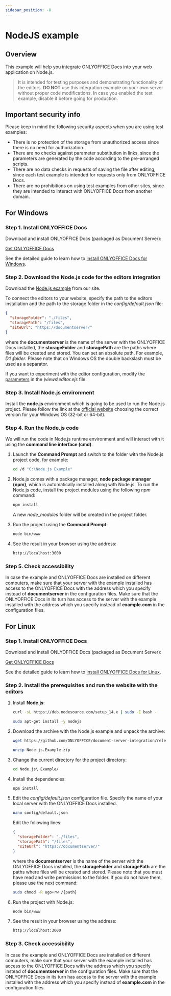 ```yaml
---
sidebar_position: -8
---
```


# NodeJS example

## Overview

This example will help you integrate ONLYOFFICE Docs into your web application on Node.js.

> It is intended for testing purposes and demonstrating functionality of the editors. **DO NOT** use this integration example on your own server without proper code modifications. In case you enabled the test example, disable it before going for production.

## Important security info

Please keep in mind the following security aspects when you are using test examples:

- There is no protection of the storage from unauthorized access since there is no need for authorization.
- There are no checks against parameter substitution in links, since the parameters are generated by the code according to the pre-arranged scripts.
- There are no data checks in requests of saving the file after editing, since each test example is intended for requests only from ONLYOFFICE Docs.
- There are no prohibitions on using test examples from other sites, since they are intended to interact with ONLYOFFICE Docs from another domain.

## For Windows

### Step 1. Install ONLYOFFICE Docs

Download and install ONLYOFFICE Docs (packaged as Document Server):

[Get ONLYOFFICE Docs](https://www.onlyoffice.com/download-docs.aspx?from=api#docs-developer)

See the detailed guide to learn how to [install ONLYOFFICE Docs for Windows](https://helpcenter.onlyoffice.com/installation/docs-developer-install-windows.aspx?from=api_nodejs_example).

### Step 2. Download the Node.js code for the editors integration

Download the [Node.js example](./language-specific-samples.md) from our site.

To connect the editors to your website, specify the path to the editors installation and the path to the storage folder in the *config/default.json* file:

``` json
{
  "storageFolder": "./files",
  "storagePath": "/files",
  "siteUrl": "https://documentserver/"
}

```

where the **documentserver** is the name of the server with the ONLYOFFICE Docs installed, the **storageFolder** and **storagePath** are the paths where files will be created and stored. You can set an absolute path. For example, *D:\\\folder*. Please note that on Windows OS the double backslash must be used as a separator.

If you want to experiment with the editor configuration, modify the [parameters](../../docs/docs-api/usage-api/advanced-parameters.md) in the *\views\editor.ejs* file.

### Step 3. Install Node.js environment

Install the **node.js** environment which is going to be used to run the Node.js project. Please follow the link at the [official website](https://nodejs.org/en/download/) choosing the correct version for your Windows OS (32-bit or 64-bit).

### Step 4. Run the Node.js code

We will run the code in Node.js runtime environment and will interact with it using the **command line interface (cmd)**.

1. Launch the **Command Prompt** and switch to the folder with the Node.js project code, for example:

   ``` sh
   cd /d "C:\Node.js Example"
   ```

2. Node.js comes with a package manager, **node package manager (npm)**, which is automatically installed along with Node.js. To run the Node.js code, install the project modules using the following *npm* command:

   ``` sh
   npm install
   ```

   A new *node\_modules* folder will be created in the project folder.

3. Run the project using the **Command Prompt**:

   ``` sh
   node bin/www
   ```

4. See the result in your browser using the address:

   ``` sh
   http://localhost:3000
   ```

### Step 5. Check accessibility

In case the example and ONLYOFFICE Docs are installed on different computers, make sure that your server with the example installed has access to the ONLYOFFICE Docs with the address which you specify instead of **documentserver** in the configuration files. Make sure that the ONLYOFFICE Docs in its turn has access to the server with the example installed with the address which you specify instead of **example.com** in the configuration files.

## For Linux

### Step 1. Install ONLYOFFICE Docs

Download and install ONLYOFFICE Docs (packaged as Document Server):

[Get ONLYOFFICE Docs](https://www.onlyoffice.com/download-docs.aspx?from=api#docs-developer)

See the detailed guide to learn how to [install ONLYOFFICE Docs for Linux](https://helpcenter.onlyoffice.com/installation/docs-developer-install-ubuntu.aspx?from=api_nodejs_example).

### Step 2. Install the prerequisites and run the website with the editors

1. Install **Node.js**:

   ``` sh
   curl -sL https://deb.nodesource.com/setup_14.x | sudo -E bash -
   ```

   ``` sh
   sudo apt-get install -y nodejs
   ```

2. Download the archive with the Node.js example and unpack the archive:

   ``` sh
   wget https://github.com/ONLYOFFICE/document-server-integration/releases/latest/download/Node.js.Example.zip
   ```

   ``` sh
   unzip Node.js.Example.zip
   ```

3. Change the current directory for the project directory:

   ``` sh
   cd Node.js\ Example/
   ```

4. Install the dependencies:

   ``` sh
   npm install
   ```

5. Edit the *config/default.json* configuration file. Specify the name of your local server with the ONLYOFFICE Docs installed.

   ``` sh
   nano config/default.json
   ```

   Edit the following lines:

   ``` json
   {
     "storageFolder": "./files",
     "storagePath": "/files",
     "siteUrl": "https://documentserver/"
   }
   
   ```

   where the **documentserver** is the name of the server with the ONLYOFFICE Docs installed, the **storageFolder** and **storagePath** are the paths where files will be created and stored. Please note that you must have read and write permissions to the folder. If you do not have them, please use the next command:

   ``` sh
   sudo chmod -R ugo+rw /{path}
   ```

6. Run the project with Node.js:

   ``` sh
   node bin/www
   ```

7. See the result in your browser using the address:

   ``` sh
   http://localhost:3000
   ```

### Step 3. Check accessibility

In case the example and ONLYOFFICE Docs are installed on different computers, make sure that your server with the example installed has access to the ONLYOFFICE Docs with the address which you specify instead of **documentserver** in the configuration files. Make sure that the ONLYOFFICE Docs in its turn has access to the server with the example installed with the address which you specify instead of **example.com** in the configuration files.
